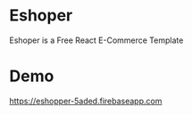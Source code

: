 # Eshoper
Eshoper is a Free React E-Commerce Template

# Demo
https://eshopper-5aded.firebaseapp.com


